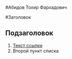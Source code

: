 #Абидов Тохир Фархадович

#Заголовок

## Подзаголовок

1. [Текст ссылки](https://github.com/t0hab/netology)
1. Второй пункт списка